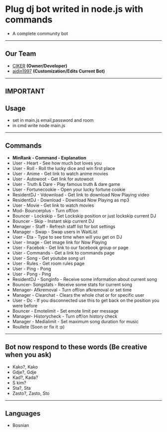 # Plug dj bot writed in node.js with commands
- A complete community bot


-------------
Our Team
---
 - [CIKER]() __(Owner/Developer)__
 - [ajdin1997]() __(Customization/Edits Current Bot)__

-----------------
IMPORTANT
-----------------
Usage
---

* set in main.js email,password and room
* in cmd write node main.js

-----------------
Commands
---
- __MinRank - Command -  Explanation__
- User - Heart - See how much bot loves you
- User - Roll - Roll the lucky dice and win first place
- User - Anime - Get link to watch anime movies
- User - Autowoot - Get link for autowoot
- User - Truth & Dare - Play famous truth & dare game
- User - Fortunecookie - Open your lucky fortune cookie
- ResidentDJ - Vdownload - Get link to download Now Playing video
- ResidentDJ - Download - Download Now Playing as mp3
- User - Movie - Get link to watch movies
- Mod- Bouncerplus - Turn off/on 
- Bouncer - Lockskip - Set Lockskip position or just lockskip current DJ
- Bouncer - Skip - Instant skip current DJ
- Menager - Staff - Refresh staff list for bot settings
- Manager - Swap - Swap users in WaitList
- User - Eta - Type to see time when will you get on DJ
- User - Image - Get image link for Now Playing
- User - Facebok - Get link to our facebook group or page
- User - Commands - Get a link to commands page
- User - Song - Get youtube song url
- User - Rules - Get room rules page
- User - Ping - Pong
- User - Pong - Ping
- ResidentDJ - Songinfo - Receive some information about current song
- Bouncer- Songstats -  Receive some stats for current song
- Menager- Afkremoval - Turn off/on afkremoval or set time
- Manager - Clearchat - Clears the whole chat or for specific user
- User - Dc - If you disconnected use this to get back on the position you were before
- Bouncer - Emotelimit - Set emote limit per message
- Manager- Historycheck - Turn off/on history check
- Manager - Medialimit - Set maximum song duration for music
- Roullete (Soon or fix it :p)

-----------------
Bot now respond to these words (Be creative when you ask)
---

- Kako?, Kako
- Gdje?, Gdje
- Kad?, Kada?
- S kim?
- Sta?, Sta
- Zasto?, Zasto, Sto

-----------------
Languages
---

- Bosnian
